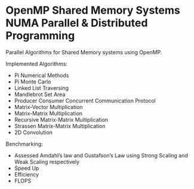 # OpenMP Shared Memory Systems NUMA Parallel & Distributed Programming
Parallel Algorithms for Shared Memory systems using OpenMP.

Implemented Algorithms:
- Pi Numerical Methods
- Pi Monte Carlo
- Linked List Traversing
- Mandlebrot Set Area
- Producer Consumer Concurrent Communication Protocol
- Matrix-Vector Multiplication
- Matrix-Matrix Multiplication
- Recursive Matrix-Matrix Multiplication
- Strassen Matrix-Matrix Multiplication
- 2D Convolution

Benchmarking:
- Assessed Amdahl’s law and Gustafson’s Law using Strong Scaling and Weak Scaling respectively
- Speed Up
- Efficiency
- FLOPS

